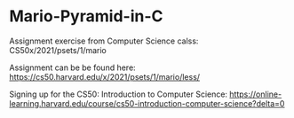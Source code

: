 # Mario-Pyramid-in-C

Assignment exercise from Computer Science calss: CS50x/2021/psets/1/mario

Assignment can be be found here:
https://cs50.harvard.edu/x/2021/psets/1/mario/less/


Signing up for the CS50: Introduction to Computer Science:
https://online-learning.harvard.edu/course/cs50-introduction-computer-science?delta=0
